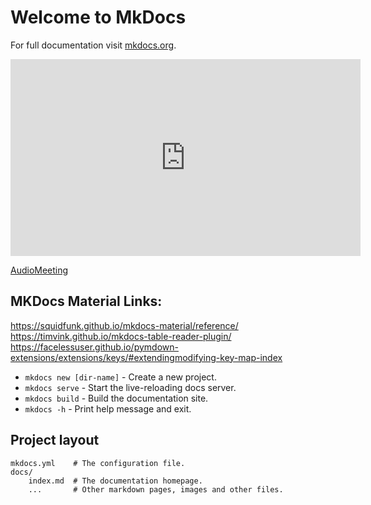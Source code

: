 # Welcome to MkDocs

For full documentation visit [mkdocs.org](https://www.youtube.com/watch?v=NY7DHvo1XVM&ab_channel=KenHarris).

<iframe width="560" height="315" src="https://www.youtube.com/watch?v=NY7DHvo1XVM&ab_channel=KenHarris" frameborder="0" allow="accelerometer; autoplay; encrypted-media; gyroscope; picture-in-picture" allowfullscreen></iframe>

[AudioMeeting](SerendipityDoc/AudioMeetingGuidelines.md)


## MKDocs Material Links:

https://squidfunk.github.io/mkdocs-material/reference/
https://timvink.github.io/mkdocs-table-reader-plugin/
https://facelessuser.github.io/pymdown-extensions/extensions/keys/#extendingmodifying-key-map-index

* `mkdocs new [dir-name]` - Create a new project.
* `mkdocs serve` - Start the live-reloading docs server.
* `mkdocs build` - Build the documentation site.
* `mkdocs -h` - Print help message and exit.

## Project layout

    mkdocs.yml    # The configuration file.
    docs/
        index.md  # The documentation homepage.
        ...       # Other markdown pages, images and other files.
